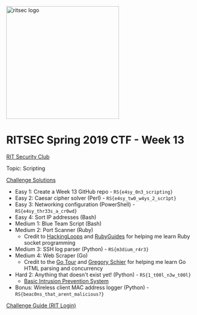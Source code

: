 <img src="https://www.ritsec.club/assets/images/logo_header.png" alt="ritsec logo" width="300"/>

# RITSEC Spring 2019 CTF - Week 13
[RIT Security Club](https://ritsec.club)

Topic: Scripting

[Challenge Solutions](http://example.com/)

* Easy 1: Create a Week 13 GitHub repo - `RS{e4sy_0n3_scripting}`
* Easy 2: Caesar cipher solver (Perl) - `RS{e4sy_tw0_w4ys_2_scr1pt}`
* Easy 3: Networking configuration (PowerShell) - `RS{e4sy_thr33s_a_cr0wd}`
* Easy 4: Sort IP addresses (Bash)
* Medium 1: Blue Team Script (Bash)
* Medium 2: Port Scanner (Ruby)
  * Credit to [HackingLoops](https://www.hackingloops.com/how-to-build-a-basic-port-scanner-in-ruby/) and [RubyGuides](https://www.rubyguides.com/2016/11/port-scanner-in-ruby/) for helping me learn Ruby socket programming
* Medium 3: SSH log parser (Python) - `RS{m3dium_r4r3}`
* Medium 4: Web Scraper (Go)
  * Credit to the [Go Tour](https://tour.golang.org/concurrency/10) and [Gregory Schier](https://schier.co/blog/2015/04/26/a-simple-web-scraper-in-go.html) for helping me learn Go HTML parsing and concurrency
* Hard 2: Anything that doesn't exist yet! (Python) - `RS{1_t00l_n3w_t00l}`
  * [Basic Intrusion Prevention System](https://github.com/clev98/System-Forensics-Project)
* Bonus: Wireless client MAC address logger (Python) - `RS{beac0ns_that_arent_malicious?}`

[Challenge Guide (RIT Login)](https://docs.google.com/document/d/1mivtz-taZkvjMT8-gVD439IPkr2aUwe1ZpLdfV66Llk/edit#heading=h.y2r5as1fa9w)
